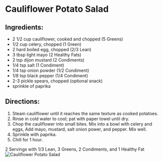 # Cauliflower Potato Salad

## Ingredients:
* 2 1/2 cup cauliflower, cooked and chopped (5 Greens)
* 1/2 cup celery, chopped (1 Green)
* 2 hard boiled egg, chopped (2/3 Lean)
* 3 tbsp light mayo (2 Healthy Fats)
* 2 tsp dijon mustard (2 Condiments)
* 1/4 tsp salt (1 Condiment)
* 1/4 tsp onion powder (1/2 Condiment)
* 1/8 tsp black pepper (1/4 Condiment)
* 2-3 pickle spears, chopped (optional snack)
* sprinkle of paprika

## Directions:
1. Steam cauliflower until it reaches the same texture as cooked potatoes. 
2. Rinse in cold water to cool; pat with paper towel until dry. 
3. Chop the cauliflower into small bites. Mix into a bowl with celery and eggs, Add mayo, mustard, salt onion power, and pepper. Mix well.
4. Sprinkle with paprika.
5. Chill for 1 hour.

2 Servings with 1/3 Lean, 3 Greens, 2 Condiments, and 1 Healthy Fat
![Cauliflower Potato Salad](./Cauliflower%20Potato%20Salad.png)

